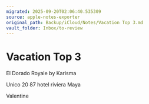 ```yaml
---
migrated: 2025-09-20T02:06:40.535309
source: apple-notes-exporter
original_path: Backup/iCloud/Notes/Vacation Top 3.md
vault_folder: Inbox/to-review
---
```

# Vacation Top 3

El Dorado Royale by Karisma

Unico 20 87 hotel riviera Maya 

Valentine
